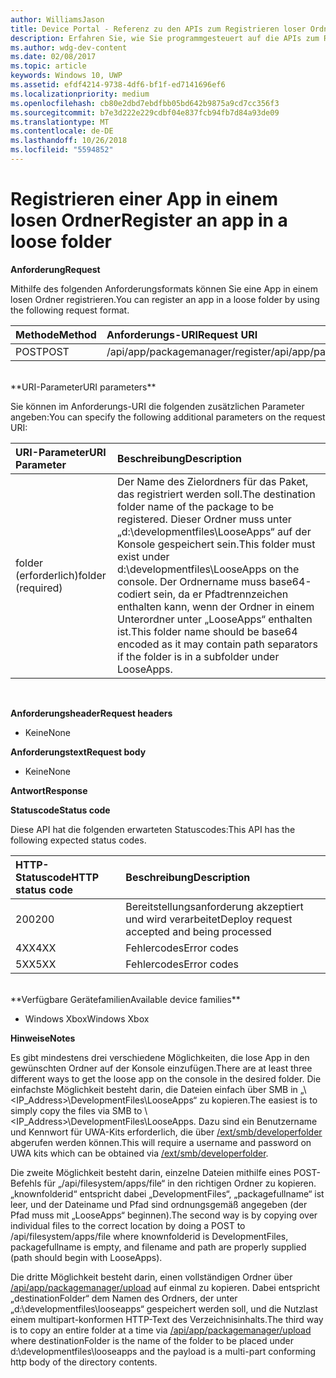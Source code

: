 ```yaml
---
author: WilliamsJason
title: Device Portal - Referenz zu den APIs zum Registrieren loser Ordner
description: Erfahren Sie, wie Sie programmgesteuert auf die APIs zum Registrieren loser Ordner zugreifen.
ms.author: wdg-dev-content
ms.date: 02/08/2017
ms.topic: article
keywords: Windows 10, UWP
ms.assetid: efdf4214-9738-4df6-bf1f-ed7141696ef6
ms.localizationpriority: medium
ms.openlocfilehash: cb80e2dbd7ebdfbb05bd642b9875a9cd7cc356f3
ms.sourcegitcommit: b7e3d222e229cdbf04e837fcb94fb7d84a93de09
ms.translationtype: MT
ms.contentlocale: de-DE
ms.lasthandoff: 10/26/2018
ms.locfileid: "5594852"
---
```

# <a name="register-an-app-in-a-loose-folder"></a><span data-ttu-id="faac9-104">Registrieren einer App in einem losen Ordner</span><span class="sxs-lookup"><span data-stu-id="faac9-104">Register an app in a loose folder</span></span>  

**<span data-ttu-id="faac9-105">Anforderung</span><span class="sxs-lookup"><span data-stu-id="faac9-105">Request</span></span>**

<span data-ttu-id="faac9-106">Mithilfe des folgenden Anforderungsformats können Sie eine App in einem losen Ordner registrieren.</span><span class="sxs-lookup"><span data-stu-id="faac9-106">You can register an app in a loose folder by using the following request format.</span></span>

<span data-ttu-id="faac9-107">Methode</span><span class="sxs-lookup"><span data-stu-id="faac9-107">Method</span></span>      | <span data-ttu-id="faac9-108">Anforderungs-URI</span><span class="sxs-lookup"><span data-stu-id="faac9-108">Request URI</span></span>
:------     | :------
<span data-ttu-id="faac9-109">POST</span><span class="sxs-lookup"><span data-stu-id="faac9-109">POST</span></span> | <span data-ttu-id="faac9-110">/api/app/packagemanager/register</span><span class="sxs-lookup"><span data-stu-id="faac9-110">/api/app/packagemanager/register</span></span>
<br />
**<span data-ttu-id="faac9-111">URI-Parameter</span><span class="sxs-lookup"><span data-stu-id="faac9-111">URI parameters</span></span>**

<span data-ttu-id="faac9-112">Sie können im Anforderungs-URI die folgenden zusätzlichen Parameter angeben:</span><span class="sxs-lookup"><span data-stu-id="faac9-112">You can specify the following additional parameters on the request URI:</span></span>

<span data-ttu-id="faac9-113">URI-Parameter</span><span class="sxs-lookup"><span data-stu-id="faac9-113">URI Parameter</span></span>      | <span data-ttu-id="faac9-114">Beschreibung</span><span class="sxs-lookup"><span data-stu-id="faac9-114">Description</span></span>
:------     | :-----
<span data-ttu-id="faac9-115">folder (erforderlich)</span><span class="sxs-lookup"><span data-stu-id="faac9-115">folder (required)</span></span> | <span data-ttu-id="faac9-116">Der Name des Zielordners für das Paket, das registriert werden soll.</span><span class="sxs-lookup"><span data-stu-id="faac9-116">The destination folder name of the package to be registered.</span></span> <span data-ttu-id="faac9-117">Dieser Ordner muss unter „d:\developmentfiles\LooseApps“ auf der Konsole gespeichert sein.</span><span class="sxs-lookup"><span data-stu-id="faac9-117">This folder must exist under d:\developmentfiles\LooseApps on the console.</span></span> <span data-ttu-id="faac9-118">Der Ordnername muss base64-codiert sein, da er Pfadtrennzeichen enthalten kann, wenn der Ordner in einem Unterordner unter „LooseApps“ enthalten ist.</span><span class="sxs-lookup"><span data-stu-id="faac9-118">This folder name should be base64 encoded as it may contain path separators if the folder is in a subfolder under LooseApps.</span></span>
<br />

**<span data-ttu-id="faac9-119">Anforderungsheader</span><span class="sxs-lookup"><span data-stu-id="faac9-119">Request headers</span></span>**

- <span data-ttu-id="faac9-120">Keine</span><span class="sxs-lookup"><span data-stu-id="faac9-120">None</span></span>

**<span data-ttu-id="faac9-121">Anforderungstext</span><span class="sxs-lookup"><span data-stu-id="faac9-121">Request body</span></span>**

- <span data-ttu-id="faac9-122">Keine</span><span class="sxs-lookup"><span data-stu-id="faac9-122">None</span></span>

**<span data-ttu-id="faac9-123">Antwort</span><span class="sxs-lookup"><span data-stu-id="faac9-123">Response</span></span>**

**<span data-ttu-id="faac9-124">Statuscode</span><span class="sxs-lookup"><span data-stu-id="faac9-124">Status code</span></span>**

<span data-ttu-id="faac9-125">Diese API hat die folgenden erwarteten Statuscodes:</span><span class="sxs-lookup"><span data-stu-id="faac9-125">This API has the following expected status codes.</span></span>

<span data-ttu-id="faac9-126">HTTP-Statuscode</span><span class="sxs-lookup"><span data-stu-id="faac9-126">HTTP status code</span></span>      | <span data-ttu-id="faac9-127">Beschreibung</span><span class="sxs-lookup"><span data-stu-id="faac9-127">Description</span></span>
:------     | :-----
<span data-ttu-id="faac9-128">200</span><span class="sxs-lookup"><span data-stu-id="faac9-128">200</span></span> | <span data-ttu-id="faac9-129">Bereitstellungsanforderung akzeptiert und wird verarbeitet</span><span class="sxs-lookup"><span data-stu-id="faac9-129">Deploy request accepted and being processed</span></span>
<span data-ttu-id="faac9-130">4XX</span><span class="sxs-lookup"><span data-stu-id="faac9-130">4XX</span></span> | <span data-ttu-id="faac9-131">Fehlercodes</span><span class="sxs-lookup"><span data-stu-id="faac9-131">Error codes</span></span>
<span data-ttu-id="faac9-132">5XX</span><span class="sxs-lookup"><span data-stu-id="faac9-132">5XX</span></span> | <span data-ttu-id="faac9-133">Fehlercodes</span><span class="sxs-lookup"><span data-stu-id="faac9-133">Error codes</span></span>
<br />
**<span data-ttu-id="faac9-134">Verfügbare Gerätefamilien</span><span class="sxs-lookup"><span data-stu-id="faac9-134">Available device families</span></span>**

* <span data-ttu-id="faac9-135">Windows Xbox</span><span class="sxs-lookup"><span data-stu-id="faac9-135">Windows Xbox</span></span>

**<span data-ttu-id="faac9-136">Hinweise</span><span class="sxs-lookup"><span data-stu-id="faac9-136">Notes</span></span>**

<span data-ttu-id="faac9-137">Es gibt mindestens drei verschiedene Möglichkeiten, die lose App in den gewünschten Ordner auf der Konsole einzufügen.</span><span class="sxs-lookup"><span data-stu-id="faac9-137">There are at least three different ways to get the loose app on the console in the desired folder.</span></span> <span data-ttu-id="faac9-138">Die einfachste Möglichkeit besteht darin, die Dateien einfach über SMB in „\\<IP_Address>\DevelopmentFiles\LooseApps“ zu kopieren.</span><span class="sxs-lookup"><span data-stu-id="faac9-138">The easiest is to simply copy the files via SMB to \\<IP_Address>\DevelopmentFiles\LooseApps.</span></span> <span data-ttu-id="faac9-139">Dazu sind ein Benutzername und Kennwort für UWA-Kits erforderlich, die über [/ext/smb/developerfolder](wdp-smb-api.md) abgerufen werden können.</span><span class="sxs-lookup"><span data-stu-id="faac9-139">This will require a username and password on UWA kits which can be obtained via [/ext/smb/developerfolder](wdp-smb-api.md).</span></span> 

<span data-ttu-id="faac9-140">Die zweite Möglichkeit besteht darin, einzelne Dateien mithilfe eines POST-Befehls für „/api/filesystem/apps/file“ in den richtigen Ordner zu kopieren. „knownfolderid“ entspricht dabei „DevelopmentFiles“, „packagefullname“ ist leer, und der Dateiname und Pfad sind ordnungsgemäß angegeben (der Pfad muss mit „LooseApps“ beginnen).</span><span class="sxs-lookup"><span data-stu-id="faac9-140">The second way is by copying over individual files to the correct location by doing a POST to /api/filesystem/apps/file where knownfolderid is DevelopmentFiles, packagefullname is empty, and filename and path are properly supplied (path should begin with LooseApps).</span></span>

<span data-ttu-id="faac9-141">Die dritte Möglichkeit besteht darin, einen vollständigen Ordner über [/api/app/packagemanager/upload](wdp-folder-upload.md) auf einmal zu kopieren. Dabei entspricht „destinationFolder“ dem Namen des Ordners, der unter „d:\developmentfiles\looseapps“ gespeichert werden soll, und die Nutzlast einem multipart-konformen HTTP-Text des Verzeichnisinhalts.</span><span class="sxs-lookup"><span data-stu-id="faac9-141">The third way is to copy an entire folder at a time via [/api/app/packagemanager/upload](wdp-folder-upload.md) where destinationFolder is the name of the folder to be placed under d:\developmentfiles\looseapps and the payload is a multi-part conforming http body of the directory contents.</span></span>

